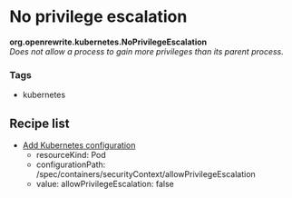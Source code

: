 # No privilege escalation

**org.openrewrite.kubernetes.NoPrivilegeEscalation**  
_Does not allow a process to gain more privileges than its parent process._

### Tags

* kubernetes

## Recipe list

* [Add Kubernetes configuration](addconfiguration.md)
  * resourceKind: Pod
  * configurationPath: /spec/containers/securityContext/allowPrivilegeEscalation
  * value: allowPrivilegeEscalation: false

